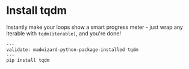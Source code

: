 # Install tqdm

Instantly make your loops show a smart progress meter - just wrap any
iterable with `tqdm(iterable)`, and you're done!

```shell
---
validate: madwizard-python-package-installed tqdm
---
pip install tqdm
```
